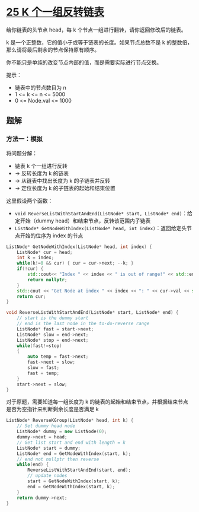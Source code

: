 
# [25 K 个一组反转链表](https://leetcode.cn/problems/reverse-nodes-in-k-group/description/?envType=study-plan-v2&envId=top-100-liked)

给你链表的头节点 head，每 k 个节点一组进行翻转，请你返回修改后的链表。

k 是一个正整数，它的值小于或等于链表的长度。如果节点总数不是 k 的整数倍，那么请将最后剩余的节点保持原有顺序。

你不能只是单纯的改变节点内部的值，而是需要实际进行节点交换。

提示：
- 链表中的节点数目为 n
- 1 <= k <= n <= 5000
- 0 <= Node.val <= 1000

## 题解

### 方法一：模拟

将问题分解：
- 链表 k 个一组进行反转 
- -> 反转长度为 k 的链表
- -> 从链表中找出长度为 k 的子链表并反转
- -> 定位长度为 k 的子链表的起始和结束位置

这里假设两个函数：
- `void ReverseListWithStartAndEnd(ListNode* start, ListNode* end)`：给定开始（dummy head）和结束节点，反转该范围内子链表
- `ListNode* GetNodeWithIndex(ListNode* head, int index)`：返回给定头节点开始的位序为 index 的节点

```cpp
ListNode* GetNodeWithIndex(ListNode* head, int index) {
    ListNode* cur = head;
    int k = index;
    while(k!=0 && cur) { cur = cur->next; --k; }
    if(!cur) { 
        std::cout<< "Index " << index << " is out of range!" << std::endl; 
        return nullptr; 
    }
    std::cout << "Get Node at index " << index << ": " << cur->val << std::endl;
    return cur;
}

void ReverseListWithStartAndEnd(ListNode* start, ListNode* end) {
    // start is the dummy start
    // end is the last node in the to-do-reverse range
    ListNode* fast = start->next;
    ListNode* slow = end->next;
    ListNode* stop = end->next;
    while(fast!=stop)
    {
        auto temp = fast->next;
        fast->next = slow;
        slow = fast;
        fast = temp;
    }
    start->next = slow;
}
```

对于原题，需要知道每一组长度为 k 的链表的起始和结束节点，并根据结束节点是否为空指针来判断剩余长度是否满足 k

```cpp
ListNode* ReverseKGroup(ListNode* head, int k) {
    // Set dummy head node
    ListNode* dummy = new ListNode(0);
    dummy->next = head;
    // Get list start and end with length = k
    ListNode* start = dummy;
    ListNode* end = GetNodeWithIndex(start, k);
    // end not nullptr then reverse
    while(end) {
        ReverseListWithStartAndEnd(start, end);
        // update nodes
        start = GetNodeWithIndex(start, k);
        end = GetNodeWithIndex(start, k);
    }
    return dummy->next;
}
```

